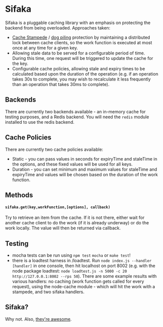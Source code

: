 # Sifaka
Sifaka is a pluggable caching library with an emphasis on protecting the backend from being overloaded. Approaches taken:
* [Cache Stampede](http://en.wikipedia.org/wiki/Cache_stampede) / [dog piling](https://www.leaseweb.com/labs/2013/03/avoiding-the-memcache-dog-pile-effect/) protection by maintaining a distributed lock between cache clients, so the work function is executed at most once at any time for a given key.
* Allowing stale data to be served for a configurable period of time. During this time, one request will be triggered to update the cache for the key.
* Configurable cache policies, allowing stale and expiry times to be calculated based upon the duration of the operation (e.g. if an operation takes 30s to complete, you may wish to recalculate it less frequently than an operation that takes 30ms to complete).

## Backends
There are currently two backends available - an in-memory cache for testing purposes, and a Redis backend.
You will need the `redis` module installed to use the redis backend.

## Cache Policies
There are currently two cache policies available:
* Static - you can pass values in seconds for expiryTime and staleTime in the options, and these fixed values will be used for all keys.
* Duration - you can set minimum and maximum values for staleTime and expiryTime and values will be chosen based on the duration of the work function.

## Methods

#### `sifaka.get(key,workFunction,[options], callback)`
Try to retrieve an item from the cache. If it is not there, either wait for another cache client to do the work (if it is already underway) or do the work locally. The value will then be returned via callback.


## Testing

* mocha tests can be run using `npm test` `mocha` or `make test`!
* there is a loadtest harness in /loadtest. Run `node index.js --handler [handler]` in one console, then hit localhost on port 8002 (e.g. with the node package loadtest: `node loadtest.js -n 5000 -c 20 http://127.0.0.1:8002 --rps 50`). There are some example results with various handlers: no caching (work function gets called for every request), using the node-cache module - which will hit the work with a stampede, and two sifaka handlers.

## Sifaka?

Why not. Also, [they're awesome](https://en.wikipedia.org/wiki/Verreaux%27s_sifaka). 

